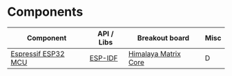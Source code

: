 # Components

| Component                             | API / Libs     | Breakout board             | Misc |
| ---                                   | ---            | ---                        | ---  |
| [Espressif ESP32 MCU][1]              | [ESP-IDF][2]   | [Himalaya Matrix Core][3]  | D    |



[1]:https://www.espressif.com/en/products/hardware/esp32/overview
[2]:https://docs.espressif.com/projects/esp-idf/en/latest/
[3]:https://eckstein-shop.de/HIMALAYA-Matrix-Core-ESP32-Entwicklerboard-mit-ESP32-Bit-WiFi-Bluetooth-IoT-DEV-Board
